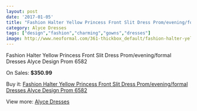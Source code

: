 ```yaml
---
layout: post
date: '2017-01-05'
title: "Fashion Halter Yellow Princess Front Slit Dress Prom/evening/formal Dresses Alyce Design Prom 6582"
category: Alyce Dresses
tags: ["design","fashion","charming","gowns","dresses"]
image: http://www.neoformal.com/361-thickbox_default/fashion-halter-yellow-princess-front-slit-dress-prom-evening-formal-dresses-alyce-design-prom-6582.jpg
---
```

Fashion Halter Yellow Princess Front Slit Dress Prom/evening/formal Dresses Alyce Design Prom 6582

On Sales: **$350.99**
<a href="https://www.neoformal.com/en/alyce-dresses/127-fashion-halter-yellow-princess-front-slit-dress-prom-evening-formal-dresses-alyce-design-prom-6582.html"><amp-img layout="responsive" width="600" height="600" src="//www.neoformal.com/361-thickbox_default/fashion-halter-yellow-princess-front-slit-dress-prom-evening-formal-dresses-alyce-design-prom-6582.jpg" alt="Fashion Halter Yellow Princess Front Slit Dress Prom/evening/formal Dresses Alyce Design Prom 6582 0" /></a>
<a href="https://www.neoformal.com/en/alyce-dresses/127-fashion-halter-yellow-princess-front-slit-dress-prom-evening-formal-dresses-alyce-design-prom-6582.html"><amp-img layout="responsive" width="600" height="600" src="//www.neoformal.com/362-thickbox_default/fashion-halter-yellow-princess-front-slit-dress-prom-evening-formal-dresses-alyce-design-prom-6582.jpg" alt="Fashion Halter Yellow Princess Front Slit Dress Prom/evening/formal Dresses Alyce Design Prom 6582 1" /></a>
<a href="https://www.neoformal.com/en/alyce-dresses/127-fashion-halter-yellow-princess-front-slit-dress-prom-evening-formal-dresses-alyce-design-prom-6582.html"><amp-img layout="responsive" width="600" height="600" src="//www.neoformal.com/363-thickbox_default/fashion-halter-yellow-princess-front-slit-dress-prom-evening-formal-dresses-alyce-design-prom-6582.jpg" alt="Fashion Halter Yellow Princess Front Slit Dress Prom/evening/formal Dresses Alyce Design Prom 6582 2" /></a>

Buy it: [Fashion Halter Yellow Princess Front Slit Dress Prom/evening/formal Dresses Alyce Design Prom 6582](https://www.neoformal.com/en/alyce-dresses/127-fashion-halter-yellow-princess-front-slit-dress-prom-evening-formal-dresses-alyce-design-prom-6582.html "Fashion Halter Yellow Princess Front Slit Dress Prom/evening/formal Dresses Alyce Design Prom 6582")

View more: [Alyce Dresses](https://www.neoformal.com/en/3-alyce-dresses "Alyce Dresses")